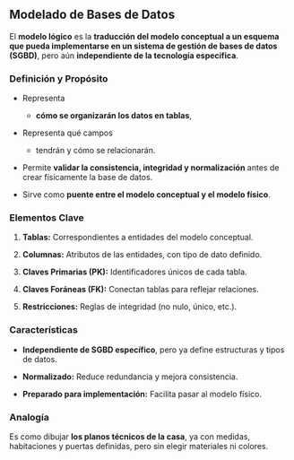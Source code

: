 
## Modelado de Bases de Datos

El **modelo lógico** es la **traducción del modelo conceptual a un esquema que pueda implementarse en un sistema de gestión de bases de datos (SGBD)**, pero aún **independiente de la tecnología específica**.

### Definición y Propósito

+ Representa 
	+ **cómo se organizarán los datos en tablas**, 
+ Representa qué campos
	+  tendrán y cómo se relacionarán.
+ Permite **validar la consistencia, integridad y normalización** antes de crear físicamente la base de datos.
    
+ Sirve como **puente entre el modelo conceptual y el modelo físico**.

### Elementos Clave

1. **Tablas:** Correspondientes a entidades del modelo conceptual.
    
2. **Columnas:** Atributos de las entidades, con tipo de dato definido.
    
3. **Claves Primarias (PK):** Identificadores únicos de cada tabla.
    
4. **Claves Foráneas (FK):** Conectan tablas para reflejar relaciones.
    
5. **Restricciones:** Reglas de integridad (no nulo, único, etc.).

### Características

+ **Independiente de SGBD específico**, pero ya define estructuras y tipos de datos.
    
+ **Normalizado:** Reduce redundancia y mejora consistencia.
    
+ **Preparado para implementación:** Facilita pasar al modelo físico.

### Analogía

Es como dibujar **los planos técnicos de la casa**, ya con medidas, habitaciones y puertas definidas, pero sin elegir materiales ni colores.
